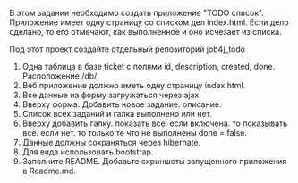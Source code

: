 В этом задании  необходимо создать приложение "TODO список".
Приложение имеет одну страницу со списком дел index.html.
Если дело сделано, то его отмечают, как выполненное и оно исчезает из списка.

Под этот проект создайте отдельный репозиторий job4j_todo

1. Oдна таблица в базе ticket с полями id, description, created, done. Расположение /db/
2. Веб приложение должно иметь одну страницу index.html.
3. Все данные на форму загружаться через ajax.
4. Вверху форма. Добавить новое задание. описание.
5. Список всех заданий и галка выполнено или нет.
6. Вверху добавить галку. показать все. если включена. то показывать все. если нет. то только те что не выполнены done = false.
7. Данные должны сохраняться через hibernate.
8. Для вида использовать bootstrap.
9. Заполните README. Добавьте скриншоты запущенного приложения в Readme.md. 